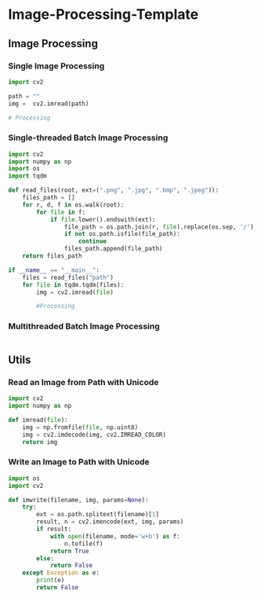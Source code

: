 # Image-Processing-Template

## Image Processing

### Single Image Processing

```python
import cv2

path = ""
img =  cv2.imread(path)

# Processing
```

### Single-threaded Batch Image Processing

```python
import cv2
import numpy as np
import os
import tqdm

def read_files(root, ext=(".png", ".jpg", ".bmp", ".jpeg")):
    files_path = []
    for r, d, f in os.walk(root):
        for file in f:
            if file.lower().endswith(ext):
                file_path = os.path.join(r, file).replace(os.sep, '/')
                if not os.path.isfile(file_path):
                    continue
                files_path.append(file_path)
    return files_path

if __name__ == "__main__":
    files = read_files("path")
    for file in tqdm.tqdm(files):
        img = cv2.imread(file)

        #Processing
```


### Multithreaded Batch Image Processing

```python

```


## Utils

### Read an Image from Path with Unicode 
```python
import cv2
import numpy as np

def imread(file):
    img = np.fromfile(file, np.uint8)
    img = cv2.imdecode(img, cv2.IMREAD_COLOR)
    return img
```

### Write an Image to Path with Unicode

```python
import os
import cv2

def imwrite(filename, img, params=None): 
    try: 
        ext = os.path.splitext(filename)[1] 
        result, n = cv2.imencode(ext, img, params)
        if result: 
            with open(filename, mode='w+b') as f:
                n.tofile(f) 
            return True 
        else: 
            return False
    except Exception as e:
        print(e) 
        return False
```
